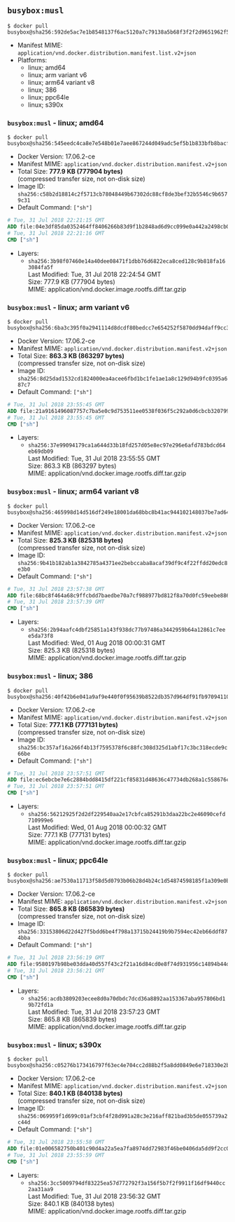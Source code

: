## `busybox:musl`

```console
$ docker pull busybox@sha256:592de5ac7e1b8548137f6ac5120a7c79138a5b68f3f2f2d9651962f53dbb4297
```

-	Manifest MIME: `application/vnd.docker.distribution.manifest.list.v2+json`
-	Platforms:
	-	linux; amd64
	-	linux; arm variant v6
	-	linux; arm64 variant v8
	-	linux; 386
	-	linux; ppc64le
	-	linux; s390x

### `busybox:musl` - linux; amd64

```console
$ docker pull busybox@sha256:545eedc4ca8e7e548b01e7aee867244d049adc5ef5b1b833bfb8bacf13fa0596
```

-	Docker Version: 17.06.2-ce
-	Manifest MIME: `application/vnd.docker.distribution.manifest.v2+json`
-	Total Size: **777.9 KB (777904 bytes)**  
	(compressed transfer size, not on-disk size)
-	Image ID: `sha256:c58b2d18814c2f5713cb78048449b67302dc88cf8de3bef32b5546c9b6579c31`
-	Default Command: `["sh"]`

```dockerfile
# Tue, 31 Jul 2018 22:21:15 GMT
ADD file:04e3df85da0352464ff8406266b83d9f1b2848ad6d9cc099e0a442a2498cb02f in / 
# Tue, 31 Jul 2018 22:21:16 GMT
CMD ["sh"]
```

-	Layers:
	-	`sha256:3b98f07460e14a40dee08471f1dbb76d6822eca8ced128c9b818fa163084fa5f`  
		Last Modified: Tue, 31 Jul 2018 22:24:54 GMT  
		Size: 777.9 KB (777904 bytes)  
		MIME: application/vnd.docker.image.rootfs.diff.tar.gzip

### `busybox:musl` - linux; arm variant v6

```console
$ docker pull busybox@sha256:6ba3c395f0a2941114d8dcdf80bedcc7e654252f5870dd94daff9cc3188f3eb2
```

-	Docker Version: 17.06.2-ce
-	Manifest MIME: `application/vnd.docker.distribution.manifest.v2+json`
-	Total Size: **863.3 KB (863297 bytes)**  
	(compressed transfer size, not on-disk size)
-	Image ID: `sha256:8d25dad1532cd1824000ea4acee6fbd1bc1fe1ae1a8c129d94b9fc0395a687c7`
-	Default Command: `["sh"]`

```dockerfile
# Tue, 31 Jul 2018 23:55:45 GMT
ADD file:21a9161496087757c7ba5e0c9d753511ee0538f036f5c292a0d6cbcb3207995c in / 
# Tue, 31 Jul 2018 23:55:45 GMT
CMD ["sh"]
```

-	Layers:
	-	`sha256:37e99094179ca1a644d33b18fd257d05e8ec97e296e6afd783bdcd64eb69db09`  
		Last Modified: Tue, 31 Jul 2018 23:55:55 GMT  
		Size: 863.3 KB (863297 bytes)  
		MIME: application/vnd.docker.image.rootfs.diff.tar.gzip

### `busybox:musl` - linux; arm64 variant v8

```console
$ docker pull busybox@sha256:465998d14d516df249e18001da68bbc8b41ac944102148037be7ad64563074c0
```

-	Docker Version: 17.06.2-ce
-	Manifest MIME: `application/vnd.docker.distribution.manifest.v2+json`
-	Total Size: **825.3 KB (825318 bytes)**  
	(compressed transfer size, not on-disk size)
-	Image ID: `sha256:9b41b182ab1a3842785a4371ee2bebccaba8acaf39df9c4f22ffdd20edc8e3b0`
-	Default Command: `["sh"]`

```dockerfile
# Tue, 31 Jul 2018 23:57:38 GMT
ADD file:68bc8f464a68c9ffcbdd7baedbe70a7cf988977bd812f8a70d0fc59eebe886aa in / 
# Tue, 31 Jul 2018 23:57:39 GMT
CMD ["sh"]
```

-	Layers:
	-	`sha256:2b94aafc4dbf25851a143f938dc77b97486a3442959b64a12861c7eee5da73f8`  
		Last Modified: Wed, 01 Aug 2018 00:00:31 GMT  
		Size: 825.3 KB (825318 bytes)  
		MIME: application/vnd.docker.image.rootfs.diff.tar.gzip

### `busybox:musl` - linux; 386

```console
$ docker pull busybox@sha256:40f42b6e041a9af9e440f0f95639b8522db357d964df91fb97094110bcbb402f
```

-	Docker Version: 17.06.2-ce
-	Manifest MIME: `application/vnd.docker.distribution.manifest.v2+json`
-	Total Size: **777.1 KB (777131 bytes)**  
	(compressed transfer size, not on-disk size)
-	Image ID: `sha256:bc357af16a266f4b13f7595378f6c88fc308d325d1abf17c3bc318ecde9c66be`
-	Default Command: `["sh"]`

```dockerfile
# Tue, 31 Jul 2018 23:57:51 GMT
ADD file:ec6ebcbe7e6c2884bdd8415df221cf85831d48636c47734db268a1c558676c86 in / 
# Tue, 31 Jul 2018 23:57:51 GMT
CMD ["sh"]
```

-	Layers:
	-	`sha256:56212925f2d2df229540aa2e17cbfca85291b3daa22bc2e46090cefd710999e6`  
		Last Modified: Wed, 01 Aug 2018 00:00:32 GMT  
		Size: 777.1 KB (777131 bytes)  
		MIME: application/vnd.docker.image.rootfs.diff.tar.gzip

### `busybox:musl` - linux; ppc64le

```console
$ docker pull busybox@sha256:ae7530a11713f58d5d0793b06b28d4b24c1d54874598185f1a309e0b6665f3f5
```

-	Docker Version: 17.06.2-ce
-	Manifest MIME: `application/vnd.docker.distribution.manifest.v2+json`
-	Total Size: **865.8 KB (865839 bytes)**  
	(compressed transfer size, not on-disk size)
-	Image ID: `sha256:33153806d22d427f5bdd6be4f798a13715b24419b9b7594ec42eb66ddf874bba`
-	Default Command: `["sh"]`

```dockerfile
# Tue, 31 Jul 2018 23:56:19 GMT
ADD file:9580197b98be03dda40d557f43c2f21a16d84cd0e8f74d931956c14894b44d76 in / 
# Tue, 31 Jul 2018 23:56:21 GMT
CMD ["sh"]
```

-	Layers:
	-	`sha256:acdb3809203ecee8d0a70dbdc7dcd36a8892aa153367aba957806bd19b72fd1a`  
		Last Modified: Tue, 31 Jul 2018 23:57:23 GMT  
		Size: 865.8 KB (865839 bytes)  
		MIME: application/vnd.docker.image.rootfs.diff.tar.gzip

### `busybox:musl` - linux; s390x

```console
$ docker pull busybox@sha256:c05276b173416797f63ec4e704cc2d88b2f5a8dd0849e6e718330e2be9eaf90d
```

-	Docker Version: 17.06.2-ce
-	Manifest MIME: `application/vnd.docker.distribution.manifest.v2+json`
-	Total Size: **840.1 KB (840138 bytes)**  
	(compressed transfer size, not on-disk size)
-	Image ID: `sha256:069959f1d699c01af3cbf4f28d991a28c3e216aff821bad3b5de055739a2c44d`
-	Default Command: `["sh"]`

```dockerfile
# Tue, 31 Jul 2018 23:55:58 GMT
ADD file:01e006582750b401c90d4a22a5ea7fa8974dd72983f46be0406da5dd9f2cc004 in / 
# Tue, 31 Jul 2018 23:55:59 GMT
CMD ["sh"]
```

-	Layers:
	-	`sha256:3cc5009794df83225ea57d772792f3a156f5b7f2f9911f16df9440cc2aa31aa9`  
		Last Modified: Tue, 31 Jul 2018 23:56:32 GMT  
		Size: 840.1 KB (840138 bytes)  
		MIME: application/vnd.docker.image.rootfs.diff.tar.gzip
